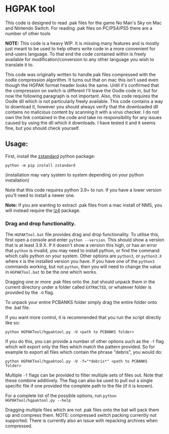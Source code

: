 # HGPAK tool

This code is designed to read .pak files for the game No Man's Sky on Mac and Nintendo Switch.
For reading .pak files on PC/PS4/PS5 there are a number of other tools

**NOTE:** This code is a heavy WIP. It is missing many features and is mostly just meant to be used to help others write code in a more convenient for end-users language.
To that end the code contained within is freely available for modification/conversion to any other language you wish to translate it to.

This code was originally written to handle pak files compressed with the oodle compression algorithm. It turns out that on mac this isn't used even though the HGPAK format header looks the same. Until it's confirmed that the compression on switch is different I'll leave the Oodle code in, but for now the following paragraph is not important.
Also, this code requires the Oodle dll which is not particularly freely available.
This code contains a way to download it, however you should always verify that the downloaded dll contains no malicious content by scanning it with a virus checker.
I do not own the link contained in the code and take no responsibility for any issues caused by using the dll which it downloads.
I have tested it and it seems fine, but you should check yourself.

## Usage:

First, install the [zstandard](https://pypi.org/project/zstandard/) python package:
```
python -m pip install zstandard
```
(installation may vary system to system depending on your python installation)

Note that this code requires python 3.9+ to run. If you have a lower version you'll need to install a newer one.

**Note:** If you are wanting to extract .pak files from a mac install of NMS, you will instead require the [lz4](https://pypi.org/project/lz4/) package.

### Drag and drop functionality.

The `HGPAKTool.bat` file provides drag and drop functionality.
To utilise this, first open a console and enter `python --version`. This should show a version that is at least 3.9.X.
If it doesn't show a version this high, or has an error that `python` is invalid, you may need to install python, or find the command which calls python on your system. Other options are `python3`, or `python3.X` where `X` is the installed version you have.
If you have one of the `python3` commands working, but not `python`, then you will need to change the value in `HGPAKTool.bat` to be the one which works.

Dragging one or more .pak files onto the .bat should unpack them in the current directory under a folder called `EXTRACTED`, or whatever folder is provided by the `-O` flag.

To unpack your entire PCBANKS folder simply drag the entire folder onto the .bat file.

If you want more control, it is recommended that you run the script directly like so:

`python HGPAKTool/hgpaktool.py -U <path to PCBANKS folder>`

If you do this, you can provide a number of other options such as the `-f` flag which will export only the files which match the pattern provided.
So for example to export all files which contain the phrase "debris", you would do:

`python HGPAKTool/hgpaktool.py -U -f="*debris*" <path to PCBANKS folder>`

Multiple `-f` flags can be provided to filter multiple sets of files out. Note that these combine additively.
The flag can also be used to pull out a single specific file if one provided the complete path to the file (if it is known).

For a complete list of the possible options, run `python HGPAKTool/hgpaktool.py --help`

Dragging multiple files which are not .pak files onto the bat will pack them up and compress them.
NOTE: compressed switch packing currently not supported.
There is currently also an issue with repacking archives when compressed.
